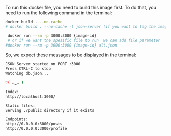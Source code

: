 To run this docker file, you need to build this image first. To do that, you need to run the following command in the terminal:

```bash
docker build . --no-cache 
# docker build . --no-cache -t json-server (if you want to tag the image)
```

```bash
 docker run --rm -p 3000:3000 {image-id}
 # or if we want the spesific file to run  we can add file parameter
#docker run --rm -p 3000:3000 {image-id} alt.json
```

So, we expect these messages to be displayed in the terminal:

```bash
JSON Server started on PORT :3000
Press CTRL-C to stop
Watching db.json...

♡( ◡‿◡ )

Index:
http://localhost:3000/

Static files:
Serving ./public directory if it exists

Endpoints:
http://0.0.0.0:3000/posts
http://0.0.0.0:3000/profile
```